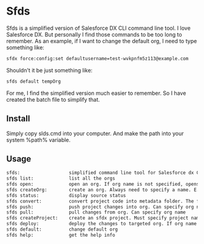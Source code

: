 # Sfds
Sfds is a simplified version of Salesforce DX CLI command line tool. 
I love Salesforce DX. But personally I find those commands to be too long to remember. 
As an example, if I want to change the default org, I need to type something like: 

```sh
sfdx force:config:set defaultusername=test-wvkpnfm5z113@example.com
```

Shouldn't it be just something like: 
```sh
sfds default tempOrg
```

For me, I find the simplified version much easier to remember. So I have created the batch file to simplify that. 

## Install
Simply copy slds.cmd into your computer. And make the path into your system %path% variable. 

## Usage
```sh
sfds:                  simplified command line tool for Salesforce dx CLI
sfds list:             list all the orgs
sfds open:             open an org. If org name is not specified, opens default one. E.g. sfds open tempOrg
sfds createOrg:        create an org. Always need to specify a name. E.g. sfds createOrg tempOrg
sfds status:           display source status
sfds convert:          convert project code into metadata folder. The folder name is outputTmp
sfds push:             push project changes into org. Can specify org name
sfds pull:             pull changes from org. Can specify org name
sfds createProject:    create an sfdx project. Must specify project name. E.g. sfds createProject sampleProj
sfds deploy:           deploy the changes to targeted org. If org name is not specified, deploy to default org
sfds default:          change default org
sfds help:             get the help info
```
